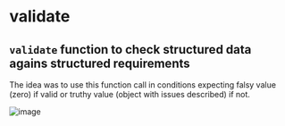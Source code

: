 # validate

## `validate` function to check structured data agains structured requirements

The idea was to use this function call in conditions expecting falsy value (zero) if valid or truthy value (object with issues described) if not.

![image](https://github.com/user-attachments/assets/14d476db-95f9-434a-b232-5f8ae9825979)
